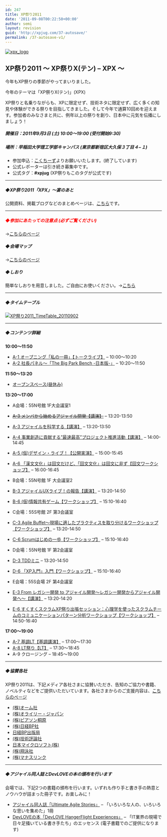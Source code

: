 ```yaml
---
id: 247
title: XP祭り2011
date: '2011-09-08T00:22:50+00:00'
author: semi
layout: revision
guid: 'http://xpjug.com/37-autosave/'
permalink: /37-autosave-v1/
---
```


[![](http://xpjug.com/wp-content/uploads/2011/01/xpx_logo-289x300.png "xpx_logo")](http://xpjug.com/wp-content/uploads/2011/01/xpx_logo.png)

## XP祭り2011 ～ XP祭りX(テン) – XPX ～

今年もXP祭りの季節がやってまいりました。

今年のテーマは「XP祭りX(テン)」(XPX)

XP祭りと名乗りながらも、XPに限定せず、技術ネタに限定せず、広く多くの知見や体験ができる祭りを目指してきました。そして今年で通算10回めを迎えます。参加者のみなさまと共に、例年以上の祭りを創り、日本中に元気を伝播にしましょう！

##### 開催日：2011年9月3日 (土) 10:00～19:00 (受付開始9:30)

##### 場所：早稲田大学理工学部キャンパス (東京都新宿区大久保３丁目４−１)

- 参加申込：[こくちーず](http://kokucheese.com/event/index/14347/)よりお願いいたします。(終了しています)
- 公式レポーターは引き続き募集中です。
- 公式タグ：**\#xpjug** (XP祭りもこのタグが公式です)

---

##### ◆XP祭り2011「XPX」～宴のあと

公開資料、掲載ブログなどのまとめページは、[こちら](http://xpjug.com/xpx_end/ "XP祭り2011「XPX」～宴のあと")です。

---

##### <font color="red">◆参加にあたっての注意点 (必ずご覧ください)</font>

→[こちらのページ](http://xpjug.com/xpx_attention/ "【注意事項】XP祭り2011参加にあたって")

##### ◆会場マップ

→[こちらのページ](http://xpjug.com/xpx_map/ "会場マップ")

##### ◆しおり

簡単なしおりを用意しました。ご自由にお使いください。→[こちら](http://bit.ly/rsyPXi)

---

##### ◆タイムテーブル

[![](http://xpjug.com/wp-content/uploads/2011/01/9c666de850a9a082e16a65ec4508bb3b.jpg "XP祭り2011_TimeTable_20110902")](http://xpjug.com/wp-content/uploads/2011/01/9c666de850a9a082e16a65ec4508bb3b.jpg)

---

##### ◆コンテンツ詳細

**10:00～11:50**

- [A-1 オープニング「私の一冊」【トークライブ】](http://xpjug.com/xpx-contents-a1/ "A-1 オープニング「私の一冊」【トークライブ】") – 10:00～10:20
- [A-2 社長パネル～「The Big Park Bench -日本版-」](http://xpjug.com/xpx-contents-a2/ "A-2 社長パネル～「The Big Park Bench -日本版-」") – 10:20～11:50

**11:50～13:20**

- [オープンスペース(昼休み)](http://xpjug.com/xpx-contents-lunch/ "オープンスペース(昼休み)")

**13:20～17:00**

- A会場：55N号館 1F大会議室1
- [<del datetime="2011-08-30T06:34:56+00:00">A-3 メンバから始めるアジャイル開発【講演】</del>](http://xpjug.com/xpx-contents-a3/ "[中止] A-3 メンバから始めるアジャイル開発【講演】") – 13:20-13:50
- [A-3 アジャイルを科学する【講演】](http://xpjug.com/xpx-contents-b4/ "A-3 アジャイルを科学する【講演】") – 13:20-13:50
- [A-4 事業創造に貢献する”最速最高”プロジェクト推進活動【講演】](http://xpjug.com/xpx-contents-a4/ "A-4 事業創造に貢献する”最速最高”プロジェクト推進活動【講演】") – 14:00-14:45
- [A-5 (仮)デザイン・ライブ！【公開実演】](http://xpjug.com/xpx-contents-a5/ "(仮) デザイン・ライブ！") – 15:00-15:45
- [A-6 「漢文文化」は回文だけど、「回文文化」は回文に非ず【回文ワークショップ】](http://xpjug.com/xpx-contents-a6/ "A-6 「漢文文化」は回文だけど、「回文文化」は回文に非ず【回文ワークショップ】") – 16:00-16:45


- B会場：55N号館 1F 大会議室2
- [B-3 アジャイルUXライブ！の報告【講演】](http://xpjug.com/xpx-contents-b3/ "B-3 アジャイルUXライブ！の報告【講演】") – 13:20-14:50
- [B-6 (仮)情報共有ゲーム【ワークショップ】](http://xpjug.com/xpx-contents-b6/ "B-6 (仮)情報共有ゲーム【ワークショップ】") – 15:10-16:40


- C会場：55S号館 2F 第3会議室
- [C-3 Agile Buffet～現場に適したプラクティスを取り分けるワークショップ【ワークショップ】](http://xpjug.com/xpx-contents-c3/ "C-3 Agile Buffet～現場に適したプラクティスを取り分けるワークショップ【ワークショップ】") – 13:20-14:50
- [C-6 Scrumはじめの一歩【ワークショップ】](http://xpjug.com/xpx-contents-c6/ "C-6 Scrumはじめの一歩【ワークショップ】") – 15:10-16:40


- D会場：55N号館 1F 第2会議室
- [D-3 TDDミニ](http://xpjug.com/xpx-contents-d3/ "D-3 TDDミニ") – 13:20-14:50
- [D-6 「XP入門」入門【ワークショップ】](http://xpjug.com/xpx-contents-d6/ "D-6 「XP入門」入門【ワークショップ】") – 15:10-16:40


- E会場：55S会場 2F 第4会議室
- [E-3 From レガシー開発 to アジャイル開発～レガシー開発からアジャイル開発へ～【講演】](http://xpjug.com/xpx-contents-e3/ "E-3 From レガシー開発 to アジャイル開発～レガシー開発からアジャイル開発へ～【講演】") – 13:20-14:20
- [E-6 すくすくスクラムXP祭り出張セッション：心理学を使ったスクラムチームのコミュニケーションパターン分析ワークショップ【ワークショップ】](http://xpjug.com/xpx-contents-e6/ "E-6 すくすくスクラムXP祭り出張セッション：心理学を使ったスクラムチームのコミュニケーションパターン分析ワークショップ【ワークショップ】") – 14:50-16:40


**17:00～19:00**

- [A-7 基調LT【基調講演】](http://xpjug.com/xpx-contents-a7/ "A-7 基調LT【基調講演】") – 17:00～17:30
- [A-8 LT祭り【LT】](http://xpjug.com/xpx-contents-a8/ "A-8 LT祭り【LT】") – 17:30～18:45
- A-9 クロージング – 18:45～19:00

---

##### ◆協賛各社

XP祭り2011は、下記メディア各社さまに協賛いただき、告知のご協力や書籍、ノベルティなどをご提供いただいています。各社さまからのご支援内容は、[こちらのページ](http://xpjug.com/xpx_notice3/ "協賛各社からのご支援")

- [(株)オーム社](http://www.ohmsha.co.jp/)
- [(株)オライリー・ジャパン](http://www.oreilly.co.jp/index.shtml)
- [(株)ピアソン桐原](http://www.pearsonkirihara.jp/)
- [(株)日経BP社](http://itpro.nikkeibp.co.jp/index.html)
- [日経BP出版局](http://ec.nikkeibp.co.jp/index.html)
- [(株)技術評論社](http://gihyo.jp/)
- [日本マイクロソフト(株)](http://www.microsoft.com/japan/powerpro/developer/agile/default.mspx)
- [(株)翔泳社](http://www.shoeisha.co.jp/)
- [(株)マナスリンク](http://www.manaslink.com/)

---

##### ◆アジャイル同人誌とDevLOVEの本の頒布を行います

会場では、下記2つの書籍の頒布を行います。いずれも作り手と書き手の熱意とノウハウが詰まった冊子です。お楽しみに！

- [アジャイル同人誌「Ultimate Agile Stories」](http://bit.ly/q1aPV6) – 「いろいろな人の、いろいろな思いを集めた」1冊
- [DevLOVEの本「DevLOVE HangerFlight Experiences」](http://bit.ly/qv2Rx6) – 「IT業界の現場で日々足掻いている書き手たち」のエッセンス (電子書籍でのご提供になります)